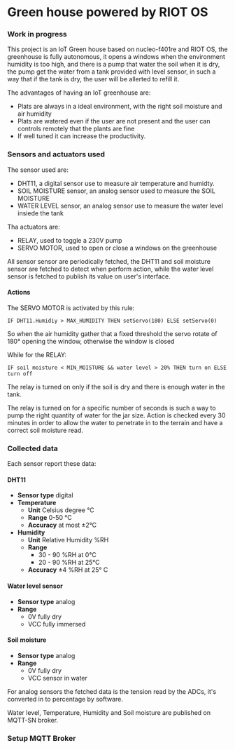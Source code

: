 # Green house powered by RIOT OS
### Work in progress
This project is an IoT Green house based on nucleo-f401re and RIOT OS, the greenhouse is fully
autonomous, it opens a windows when the environment humidity is too high, and there is
a pump that water the soil when it is dry, the pump get the water from a tank provided with level sensor, 
in such a way that if the tank is dry, the user will be allerted to refill it.

The advantages of having an IoT greenhouse are:
- Plats are always in a ideal environment, with the right soil moisture and air humidity
- Plats are watered even if the user are not present and the user can controls remotely that the plants are fine
- If well tuned it can increase the productivity.

### Sensors and actuators used
The sensor used are:
- DHT11, a digital sensor use to measure air temperature and humidty.
- SOIL MOISTURE sensor, an analog sensor used to measure the SOIL MOISTURE
- WATER LEVEL sensor, an analog sensor use to measure the water level insiede the tank

Tha actuators are:
- RELAY, used to toggle a 230V pump
- SERVO MOTOR, used to open or close a windows on the greenhouse

All sensor sensor are periodically fetched, the DHT11 and soil moisture sensor are fetched to 
detect when perform action, while the water level sensor is fetched to publish its value on user's interface.

#### Actions
The SERVO MOTOR is activated by this rule:

`IF DHT11.Humidiy > MAX_HUMIDITY THEN setServo(180) ELSE setServo(0)`

So when the air humidity gather that a fixed threshold the servo rotate of 180° opening the window, 
otherwise the window is closed

While for the RELAY:

`IF soil moisture < MIN_MOISTURE && water level > 20% THEN turn on ELSE turn off`

The relay is turned on only if the soil is dry and there is enough water in the tank.

The relay is turned on for a specific number of seconds is such a way to pump the right
quantity of water for the jar size.
Action is checked every 30 minutes in order to allow the water to penetrate in to the 
terrain and have a correct soil moisture read.

### Collected data

Each sensor report these data:
#### DHT11
- **Sensor type** digital
- **Temperature**
    - **Unit** Celsius degree °C
    - **Range** 0-50 °C
    - **Accuracy** at most ±2°C
- **Humidity**
    - **Unit** Relative Humidity %RH
    - **Range** 
        - 30 - 90 %RH at 0°C
        - 20 - 90 %RH at 25°C
    - **Accuracy** ±4 %RH at 25° C
    
#### Water level sensor
- **Sensor type** analog
- **Range**
    - 0V fully dry
    - VCC fully immersed 
    
#### Soil moisture
- **Sensor type** analog
- **Range**
    - 0V fully dry
    - VCC sensor in water
    
For analog sensors the fetched data is the tension read by the ADCs, it's converted in to
percentage by software.
       
Water level, Temperature, Humidity and Soil moisture are published on MQTT-SN broker. 

### Setup MQTT Broker
